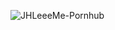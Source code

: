 ![JHLeeeMe-Pornhub](https://user-images.githubusercontent.com/31606119/105670355-440b8880-5f24-11eb-9ac1-fe9cd80cb706.png)
